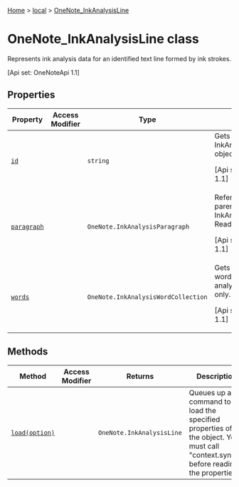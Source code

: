 [Home](./index) &gt; [local](local.md) &gt; [OneNote\_InkAnalysisLine](local.onenote_inkanalysisline.md)

# OneNote\_InkAnalysisLine class

Represents ink analysis data for an identified text line formed by ink strokes. 

 \[Api set: OneNoteApi 1.1\]

## Properties

|  Property | Access Modifier | Type | Description |
|  --- | --- | --- | --- |
|  [`id`](local.onenote_inkanalysisline.id.md) |  | `string` | Gets the ID of the InkAnalysisLine object. Read-only. <p/> \[Api set: OneNoteApi 1.1\] |
|  [`paragraph`](local.onenote_inkanalysisline.paragraph.md) |  | `OneNote.InkAnalysisParagraph` | Reference to the parent InkAnalysisParagraph. Read-only. <p/> \[Api set: OneNoteApi 1.1\] |
|  [`words`](local.onenote_inkanalysisline.words.md) |  | `OneNote.InkAnalysisWordCollection` | Gets the ink analysis words in this ink analysis line. Read-only. <p/> \[Api set: OneNoteApi 1.1\] |

## Methods

|  Method | Access Modifier | Returns | Description |
|  --- | --- | --- | --- |
|  [`load(option)`](local.onenote_inkanalysisline.load.md) |  | `OneNote.InkAnalysisLine` | Queues up a command to load the specified properties of the object. You must call "context.sync()" before reading the properties. |

